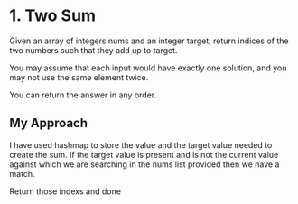 # 1. Two Sum

Given an array of integers nums and an integer target, return indices of the two numbers such that they add up to target.

You may assume that each input would have exactly one solution, and you may not use the same element twice.

You can return the answer in any order.

## My Approach

I have used hashmap to store the value and the target value needed to create the sum. If the target value is present and is not the current value against which we are searching in the nums list provided then we have a match.

Return those indexs and done